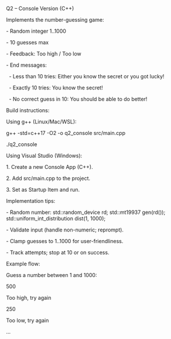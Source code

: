 Q2 – Console Version (C++)



Implements the number-guessing game:

\- Random integer 1..1000

\- 10 guesses max

\- Feedback: Too high / Too low

\- End messages:

&nbsp; - Less than 10 tries: Either you know the secret or you got lucky!

&nbsp; - Exactly 10 tries: You know the secret!

&nbsp; - No correct guess in 10: You should be able to do better!



Build instructions:



Using g++ (Linux/Mac/WSL):

g++ -std=c++17 -O2 -o q2\_console src/main.cpp

./q2\_console



Using Visual Studio (Windows):

1\. Create a new Console App (C++).

2\. Add src/main.cpp to the project.

3\. Set as Startup Item and run.



Implementation tips:

\- Random number: std::random\_device rd; std::mt19937 gen(rd()); std::uniform\_int\_distribution<int> dist(1, 1000);

\- Validate input (handle non-numeric; reprompt).

\- Clamp guesses to 1..1000 for user-friendliness.

\- Track attempts; stop at 10 or on success.



Example flow:

Guess a number between 1 and 1000:

500

Too high, try again

250

Too low, try again

...



